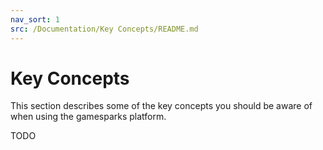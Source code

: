 ```yaml
---
nav_sort: 1
src: /Documentation/Key Concepts/README.md
---
```


# Key Concepts

This section describes some of the key concepts you should be aware of when using the gamesparks platform.

TODO
